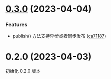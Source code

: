 # [0.3.0](https://github.com/yaohaixiao/subscribers.js/compare/0.2.0...0.3.0) (2023-04-04)


### Features

* publish() 方法支持异步或者同步发布 ([ca71187](https://github.com/yaohaixiao/subscribers.js/commit/ca711874df594d66e687659155c6d22f8899f5fd))



# 0.2.0 (2023-04-03)

初始化 0.2.0 版本



